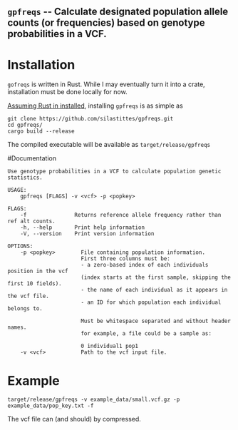 ## `gpfreqs` -- Calculate designated population allele counts (or frequencies) based on genotype probabilities in a VCF.

# Installation

`gofreqs` is written in Rust. While I may eventually turn it into a crate, installation must be done locally for now. 

[Assuming Rust in installed](https://www.rust-lang.org/tools/install), installing `gpfreqs` is as simple as 

```
git clone https://github.com/silastittes/gpfreqs.git
cd gpfreqs/
cargo build --release
```

The compiled executable will be available as `target/release/gpfreqs`

#Documentation

```
Use genotype probabilities in a VCF to calculate population genetic statistics.

USAGE:
    gpfreqs [FLAGS] -v <vcf> -p <popkey>

FLAGS:
    -f               Returns reference allele frequency rather than ref alt counts.
    -h, --help       Print help information
    -V, --version    Print version information

OPTIONS:
    -p <popkey>        File containing population information.
                       First three columns must be:
                       - a zero-based index of each individuals position in the vcf
                       (index starts at the first sample, skipping the first 10 fields).
                       - the name of each individual as it appears in the vcf file.
                       - an ID for which population each individual belongs to.
                       
                       Must be whitespace separated and without header names.
                       for example, a file could be a sample as:
                       
                       0 individual1 pop1
    -v <vcf>           Path to the vcf input file.
```


# Example

```
target/release/gpfreqs -v example_data/small.vcf.gz -p example_data/pop_key.txt -f
```

The vcf file can (and should) by compressed.

